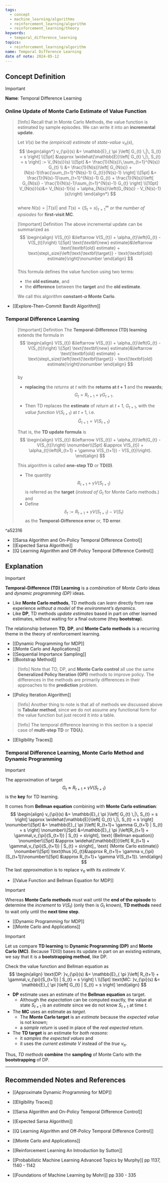 ```yaml
---
tags:
  - concept
  - machine_learning/algorithms
  - reinforcement_learning/algorithm
  - reinforcement_learning/theory
keywords:
  - temporal_difference_learning
topics:
  - reinforcement_learning/algorithm
name: Temporal Difference Learning
date of note: 2024-05-12
---
```


## Concept Definition

>[!important]
>**Name**: Temporal Difference Learning

### Online Update of Monte Carlo Estimate of Value Function

>[!info]
>Recall that in Monte Carlo Methods, the value function is estimated by sample episodes. We can write it into an **incremental update**. 
>
>Let $V(s)$ be the *(empirical) estimate* of *state-value* $v_{\pi}(s)$,  
>$$
> \begin{align*}
> v_{\pi}(s) &= \mathbb{E}_{ \pi }\left[  G_{t} \,|\, S_{t} = s \right]  \\[5pt]
> &\approx \widehat{\mathbb{E}}\left[  G_{t} \,|\, S_{t} = s \right]  := V_{N(s)}(s)  \\[5pt]
> &= \frac{1}{N(s)}\,\sum_{t=1}^{N(s)} G_{t} \\
> &= \frac{1}{N(s)}\left[ G_{N(s)} + (N(s)-1)\frac{\sum_{t=1}^{N(s)-1} G_{t}}{N(s)-1} \right]  \\[5pt]
> &= \frac{1}{N(s)-1}\sum_{t=1}^{N(s)-1} G_{t} + \frac{1}{N(s)}\left[ G_{N(s)} -  \frac{1}{N(s)-1}\sum_{t=1}^{N(s)-1} G_{t} \right]  \\[10pt]
> V_{N(s)}(s)&= V_{N(s)-1}(s) + \alpha_{N(s)}\left(G_{N(s)} -  V_{N(s)-1}(s)\right)
> \end{align*}
>$$  
>where $N(s) = |T(s)|$ and $T(s) = \{S_{t}=s\}_{t=1}^{\infty}$ or the *number of epsiodes* for **first-visit MC**. 

>[!important] Definition
>The above incremental update can be summarized as 
>$$
>\begin{align}
> V(S_{t}) &\leftarrow V(S_{t}) + \alpha_{t}\left(G_{t} - V(S_{t})\right) \\[5pt]
> \text{\textbf{new} estimate}&\leftarrow \text{\textbf{old} estimate} + \text{step\_size}\left(\text{\textbf{target}} - \text{\textbf{old} estimate}\right)\nonumber
> \end{align}
>$$  
>This formula defines the value function using two terms: 
>- the **old estimate**, and 
>- the **difference** between the **target** and the **old estimate**. 
>  
>We call this algorithm **constant-$\alpha$ Monte Carlo**. 

- [[Explore-Then-Commit Bandit Algorithm]]

### Temporal Difference Learning

>[!important] Definition
>The **Temporal-Difference (TD) learning** extends the formula in
>$$
>\begin{align}
> V(S_{t}) &\leftarrow V(S_{t}) + \alpha_{t}\left(G_{t} - V(S_{t})\right) \\[5pt]
> \text{\textbf{new} estimate}&\leftarrow \text{\textbf{old} estimate} + \text{step\_size}\left(\text{\textbf{target}} - \text{\textbf{old} estimate}\right)\nonumber
> \end{align}
>$$  
>  by 
>  - **replacing** the *returns* at $t$ with the **returns at $t+1$** and the **rewards**; 
>  $$G_{t} = R_{t+1}+ \gamma  G_{t+1}.$$ 
>  
> -  Then TD replaces the **estimate** of *return* at $t+1$, $G_{t+1}$, with the *value function* $V(S_{t+1})$ at $t+1$, i.e. $$\hat{G}_{t+1} = V(S_{t+1})$$ 
>   
> That is, the **TD update formula** is
> $$ 
> \begin{align}
> V(S_{t}) &\leftarrow V(S_{t}) + \alpha_{t}\left(G_{t} - V(S_{t})\right) \nonumber\\[5pt]
> &\approx V(S_{t}) + \alpha_{t}\left(R_{t+1} + \gamma V(S_{t+1})  - V(S_{t})\right). 
> \end{align}
>$$  
>
>This algorithm is called **one-step TD** or **TD(0)**. 
>
>  
>- The quantity $$R_{t+1} + \gamma V(S_{t+1})$$ is referred as the **target** (*instead of* $G_{t}$ for Monte Carlo methods.) and 
>- Define $$\delta_{t} := R_{t+1} + \gamma V(S_{t+1})  - V(S_{t})$$ as the **Temporal-Difference error** or, **TD error**. 

^a52316

- [[Sarsa Algorithm and On-Policy Temporal Difference Control]]
- [[Expected Sarsa Algorithm]]
- [[Q Learning Algorithm and Off-Policy Temporal Difference Control]]


## Explanation


>[!important] 
>**Temporal-Difference (TD) Learning** is a *combination* of *Monte Carlo* ideas and *dynamic programming (DP)* ideas. 
>- Like **Monte Carlo methods**, TD methods can *learn* directly from raw experience *without a model* of the  *environment’s dynamics*. 
>- Like **DP**, TD methods *update estimates* based in part on other learned estimates, without waiting for a final outcome (they **bootstrap**). 
>
>The relationship between **TD**, **DP**, and **Monte Carlo methods** is a recurring theme in the theory of reinforcement learning. 

- [[Dynamic Programming for MDP]]
- [[Monte Carlo and Applications]]
- [[Sequential Importance Sampling]]
- [[Bootstrap Method]]

>[!info]
> Note that TD, DP, and **Monte Carlo control** all use the same **Generalized Policy Iteration (GPI)** methods to improve policy. The differences in the methods are primarily differences in their approaches to the **prediction** problem.

- [[Policy Iteration Algorithm]]

>[!info]
> Another thing to note is that all of methods we discussed above is **Tabular method**, since we do not assume any functional form for the value function but just record it into a table. 

>[!info]
>The temporal difference learning in this section is a special case of **multi-step TD** or **TD($\lambda$)**. 

- [[Eligibility Traces]]

### Temporal Difference Learning, Monte Carlo Method and Dynamic Programming


>[!important]
>The approximation of target $$G_{t} \approx R_{t+1} + \gamma V(S_{t+1})$$ is the **key** for TD learning. 
>
>It comes from **Bellman equation** combining with **Monte Carlo estimation**:
>$$
> \begin{align}
> v_{\pi}(s) &= \mathbb{E}_{ \pi }\left[  G_{t} \,|\, S_{t} = s \right] \approx \widehat{\mathbb{E}}\left[  G_{t} \,|\, S_{t} = s \right] \nonumber\\[5pt]
> &=  \mathbb{E}_{ \pi }\left[ R_{t+1}+ \gamma G_{t+1} | S_{t} = s \right]  \nonumber\\[5pt]
> &=\mathbb{E}_{ \pi }\left[R_{t+1}  + \gamma\,v_{\pi}(S_{t+1}) | S_{t} = s\right], \text{ (Bellman equation)} \nonumber\\[5pt]
> &\approx \widehat{\mathbb{E}}\left[ R_{t+1}  + \gamma\,v_{\pi}(S_{t+1}) | S_{t} = s\right],, \text{ (Monte Carlo estimate)} \nonumber\\[5pt]
> \text{thus }G_{t}&\approx R_{t+1}+  \gamma v_{\pi}(S_{t+1})\nonumber\\[5pt]
> &\approx R_{t+1}+  \gamma  V(S_{t+1}).
> \end{align}
>$$ 
>The last *approximation* is to replace $v_{\pi}$ with its *estimate* $V$. 

- [[Value Function and Bellman Equation for MDP]]

>[!important]
>Whereas **Monte Carlo methods** must wait until the **end of the episode** to determine the *increment* to $V(S_t)$ (only then is $G_t$ known), **TD methods** need to wait only until the **next time step**. 
>  

- [[Dynamic Programming for MDP]]
- [[Monte Carlo and Applications]]


>[!important]
>Let us compare **TD learning**  to **Dynamic Programming (DP)** and **Monte Carlo (MC)**. Because TD($0$) bases its update in part on an existing estimate, we say that it is a **bootstrapping method**, like DP. 
>
>Check the value function and Bellman equation as 
>$$
> \begin{align}
> \text{DP: }v_{\pi}(s) &=  \mathbb{E}_{ \pi }\left[  R_{t+1}  + \gamma\,v_{\pi}(S_{t+1}) | S_{t} = s \right] \ \\[5pt]
> \text{MC: }v_{\pi}(s) &=  \mathbb{E}_{ \pi }\left[  G_{t} | S_{t} = s \right] 
> \end{align}
>$$  
>- **DP** estimate uses an estimate of the **Bellman equation** as target.
>	- Although the *expectation* can be computed exactly, the value at state $S_{t+1}$ is an *estimate* since we do not know $S_{t+1}$ at time $t$. 
>- The **MC** uses an estimate as *target*. 
>	- The **Monte Carlo target** is an *estimate* because the *expected value* is not known; 
>	- a *sample return* is used in place of the *real expected return*. 
>- The **TD target** is an estimate for *both reasons*: 
>	- it *samples the expected values*  and 
>	- it uses the *current estimate* $V$ instead of the *true* $v_{\pi}$. 
>
>Thus, *TD methods* **combine** the **sampling** of Monte Carlo with the **bootstrapping** of DP.






-----------
##  Recommended Notes and References

- [[Approximate Dynamic Programming for MDP]]


- [[Eligibility Traces]]
- [[Sarsa Algorithm and On-Policy Temporal Difference Control]]
- [[Expected Sarsa Algorithm]]
- [[Q Learning Algorithm and Off-Policy Temporal Difference Control]]

- [[Monte Carlo and Applications]]

- [[Reinforcement Learning An Introduction by Sutton]]
- [[Probabilistic Machine Learning Advanced Topics by Murphy]] pp 1137, 1140 - 1142
- [[Foundations of Machine Learning by Mohri]] pp 330 - 335
